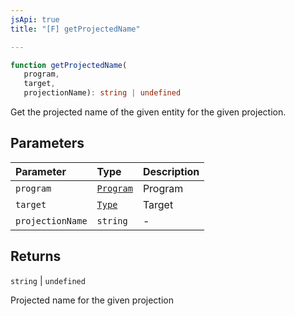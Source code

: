 ```yaml
---
jsApi: true
title: "[F] getProjectedName"

---
```

```ts
function getProjectedName(
   program, 
   target, 
   projectionName): string | undefined
```

Get the projected name of the given entity for the given projection.

## Parameters

| Parameter | Type | Description |
| :------ | :------ | :------ |
| `program` | [`Program`](../interfaces/Program.md) | Program |
| `target` | [`Type`](../type-aliases/Type.md) | Target |
| `projectionName` | `string` | - |

## Returns

`string` \| `undefined`

Projected name for the given projection
